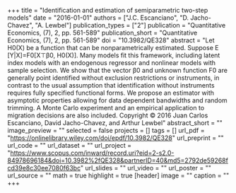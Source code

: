 +++
title = "Identification and estimation of semiparametric two-step models"
date = "2016-01-01"
authors = ["J.C. Escanciano", "D. Jacho-Chavez", "A. Lewbel"]
publication_types = ["2"]
publication = "Quantitative Economics, (7), 2, pp. 561-589"
publication_short = "Quantitative Economics, (7), 2, pp. 561-589"
doi = "10.3982/QE328"
abstract = "Let H0(X) be a function that can be nonparametrically estimated. Suppose E [Y|X]=F0[X⊤β0, H0(X)]. Many models fit this framework, including latent index models with an endogenous regressor and nonlinear models with sample selection. We show that the vector β0 and unknown function F0 are generally point identified without exclusion restrictions or instruments, in contrast to the usual assumption that identification without instruments requires fully specified functional forms. We propose an estimator with asymptotic properties allowing for data dependent bandwidths and random trimming. A Monte Carlo experiment and an empirical application to migration decisions are also included. Copyright © 2016 Juan Carlos Escanciano, David Jacho-Chavez, and Arthur Lewbel"
abstract_short = ""
image_preview = ""
selected = false
projects = []
tags = []
url_pdf = "https://onlinelibrary.wiley.com/doi/epdf/10.3982/QE328"
url_preprint = ""
url_code = ""
url_dataset = ""
url_project = "https://www.scopus.com/inward/record.uri?eid=2-s2.0-84978696184&doi=10.3982%2fQE328&partnerID=40&md5=2792de59268fcd39e8c30ee7080f63bc"
url_slides = ""
url_video = ""
url_poster = ""
url_source = ""
math = true
highlight = true
[header]
image = ""
caption = ""
+++
